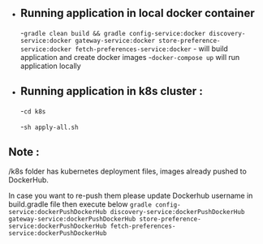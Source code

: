 - ## Running application in local docker container

  -`gradle clean build && gradle config-service:docker discovery-service:docker gateway-service:docker store-preference-service:docker fetch-preferences-service:docker` -  will build application and create docker images
  -`docker-compose up` will run application locally




- ## Running application in k8s cluster :

  -`cd k8s `

  -`sh apply-all.sh`


## Note :

/k8s folder has kubernetes deployment files, images already pushed to DockerHub.

In case you want to re-push them please update Dockerhub username in build.gradle file then execute below
  `gradle config-service:dockerPushDockerHub discovery-service:dockerPushDockerHub gateway-service:dockerPushDockerHub store-preference-service:dockerPushDockerHub fetch-preferences-service:dockerPushDockerHub`
